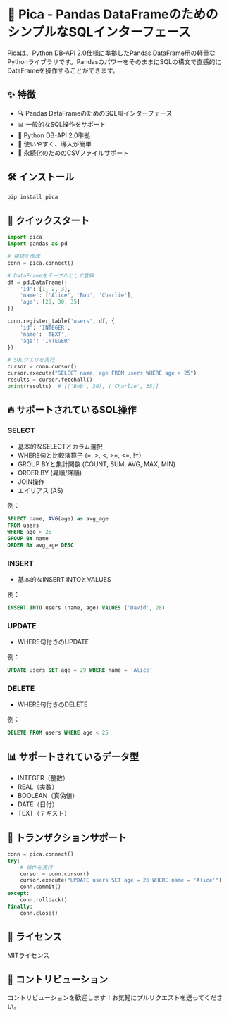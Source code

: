 # 🐼 Pica - Pandas DataFrameのためのシンプルなSQLインターフェース

Picaは、Python DB-API 2.0仕様に準拠したPandas DataFrame用の軽量なPythonライブラリです。PandasのパワーをそのままにSQLの構文で直感的にDataFrameを操作することができます。

## ✨ 特徴

- 🔍 Pandas DataFrameのためのSQL風インターフェース
- 📊 一般的なSQL操作をサポート
- 🐍 Python DB-API 2.0準拠
- 🚀 使いやすく、導入が簡単
- 📝 永続化のためのCSVファイルサポート

## 🛠️ インストール

```bash
pip install pica
```

## 🎯 クイックスタート

```python
import pica
import pandas as pd

# 接続を作成
conn = pica.connect()

# DataFrameをテーブルとして登録
df = pd.DataFrame({
    'id': [1, 2, 3],
    'name': ['Alice', 'Bob', 'Charlie'],
    'age': [25, 30, 35]
})

conn.register_table('users', df, {
    'id': 'INTEGER',
    'name': 'TEXT',
    'age': 'INTEGER'
})

# SQLクエリを実行
cursor = conn.cursor()
cursor.execute("SELECT name, age FROM users WHERE age > 25")
results = cursor.fetchall()
print(results)  # [('Bob', 30), ('Charlie', 35)]
```

## 🔥 サポートされているSQL操作

### SELECT
- 基本的なSELECTとカラム選択
- WHERE句と比較演算子 (=, >, <, >=, <=, !=)
- GROUP BYと集計関数 (COUNT, SUM, AVG, MAX, MIN)
- ORDER BY (昇順/降順)
- JOIN操作
- エイリアス (AS)

例：
```sql
SELECT name, AVG(age) as avg_age 
FROM users 
WHERE age > 25 
GROUP BY name 
ORDER BY avg_age DESC
```

### INSERT
- 基本的なINSERT INTOとVALUES

例：
```sql
INSERT INTO users (name, age) VALUES ('David', 28)
```

### UPDATE
- WHERE句付きのUPDATE

例：
```sql
UPDATE users SET age = 29 WHERE name = 'Alice'
```

### DELETE
- WHERE句付きのDELETE

例：
```sql
DELETE FROM users WHERE age < 25
```

## 📊 サポートされているデータ型

- INTEGER（整数）
- REAL（実数）
- BOOLEAN（真偽値）
- DATE（日付）
- TEXT（テキスト）

## 🔄 トランザクションサポート

```python
conn = pica.connect()
try:
    # 操作を実行
    cursor = conn.cursor()
    cursor.execute("UPDATE users SET age = 26 WHERE name = 'Alice'")
    conn.commit()
except:
    conn.rollback()
finally:
    conn.close()
```

## 📝 ライセンス

MITライセンス

## 🤝 コントリビューション

コントリビューションを歓迎します！お気軽にプルリクエストを送ってください。